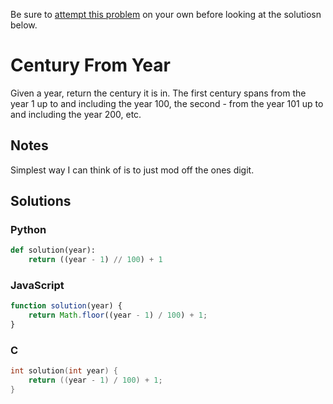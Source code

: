 Be sure to [attempt this problem](https://github.com/bsoist/codesignal-arcade-solutions) on your own before looking at the solutiosn below.

# Century From Year
Given a year, return the century it is in. The first century spans from the year 1 up to and including the year 100, the second - from the year 101 up to and including the year 200, etc.

## Notes
Simplest way I can think of is to just mod off the ones digit.

## Solutions

### Python
```python
def solution(year):
    return ((year - 1) // 100) + 1
```

### JavaScript
```javascript
function solution(year) {
    return Math.floor((year - 1) / 100) + 1;
}
```

### C
```c
int solution(int year) {
    return ((year - 1) / 100) + 1;
}
```


